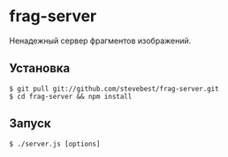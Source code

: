 frag-server
===========

Ненадежный сервер фрагментов изображений.

Установка
---------

```
$ git pull git://github.com/stevebest/frag-server.git
$ cd frag-server && npm install
```

Запуск
------

```
$ ./server.js [options]
```
